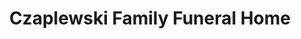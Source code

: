 ---
title: "Czaplewski Family Funeral Home"
url: /hayfield/czaplewski-family-funeral-home/
shop: funeral directors
---